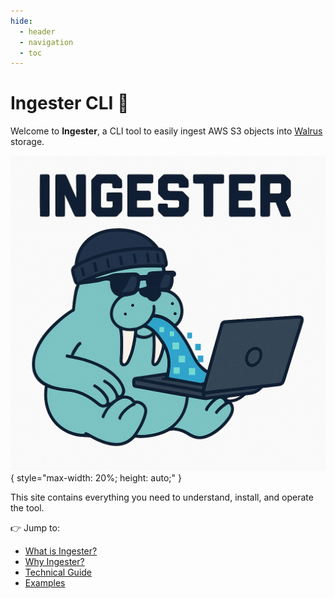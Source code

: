 ```yaml
---
hide:
  - header
  - navigation
  - toc
---
```


# Ingester CLI 🚰

Welcome to **Ingester**, a CLI tool to easily ingest AWS S3 objects into [Walrus](https://github.com/namihq/walrus) storage.

![Ingester CLI Logo](assets/ingester-logo.png){ style="max-width: 20%; height: auto;" }

This site contains everything you need to understand, install, and operate the tool.

👉 Jump to:

- [What is Ingester?](intro/what-is-ingester.md)
- [Why Ingester?](intro/why-ingester.md)
- [Technical Guide](guide/commands.md)
- [Examples](examples/examples.md)
